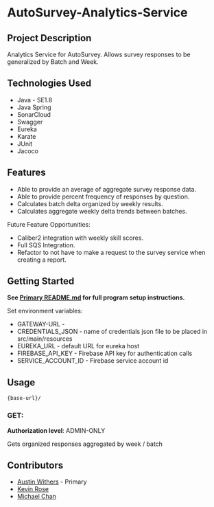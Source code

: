 # AutoSurvey-Analytics-Service

## Project Description

Analytics Service for AutoSurvey. Allows survey responses to be generalized by Batch and Week.

## Technologies Used

* Java - SE1.8
* Java Spring
* SonarCloud
* Swagger
* Eureka
* Karate
* JUnit
* Jacoco

## Features

* Able to provide an average of aggregate survey response data.
* Able to provide percent frequency of responses by question.
* Calculates batch delta organized by weekly results.
* Calculates aggregate weekly delta trends between batches.

Future Feature Opportunities:
* Caliber2 integration with weekly skill scores.
* Full SQS Integration.
* Refactor to not have to make a request to the survey service when creating a report.

## Getting Started

**See [Primary README.md](https://github.com/AutoSurvey-968/AutoSurvey-back) for full program setup instructions.**

Set environment variables:
* GATEWAY-URL - 
* CREDENTIALS_JSON - name of credentials json file to be placed in src/main/resources
* EUREKA_URL - default URL for eureka host
* FIREBASE_API_KEY - Firebase API key for authentication calls
* SERVICE_ACCOUNT_ID - Firebase service account id

## Usage

```
{base-url}/
```

### GET:
**Authorization level**: ADMIN-ONLY

Gets organized responses aggregated by week / batch

## Contributors

- [Austin Withers](https://github.com/AustinWithers) - Primary
- [Kevin Rose](https://github.com/Kevinrose235)
- [Michael Chan](https://github.com/chanmic)

